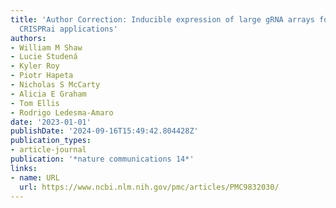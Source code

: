 ```yaml
---
title: 'Author Correction: Inducible expression of large gRNA arrays for multiplexed
  CRISPRai applications'
authors:
- William M Shaw
- Lucie Studená
- Kyler Roy
- Piotr Hapeta
- Nicholas S McCarty
- Alicia E Graham
- Tom Ellis
- Rodrigo Ledesma-Amaro
date: '2023-01-01'
publishDate: '2024-09-16T15:49:42.804428Z'
publication_types:
- article-journal
publication: '*nature communications 14*'
links:
- name: URL
  url: https://www.ncbi.nlm.nih.gov/pmc/articles/PMC9832030/
---
```

